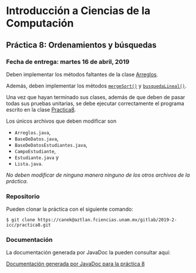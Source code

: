 Introducción a Ciencias de la Computación
=========================================

Práctica 8: Ordenamientos y búsquedas
-------------------------------------

### Fecha de entrega: martes 16 de abril, 2019

Deben implementar los métodos faltantes de la clase
[Arreglos](https://aztlan.fciencias.unam.mx/gitlab/2019-2-icc/practica8/blob/master/src/main/java/mx/unam/ciencias/icc/Arreglos.java).

Además, deben implementar los métodos
[`mergeSort()`](https://aztlan.fciencias.unam.mx/gitlab/2019-2-icc/practica8/blob/master/src/main/java/mx/unam/ciencias/icc/Lista.java#L290)
y
[`busquedaLineal()`](https://aztlan.fciencias.unam.mx/gitlab/2019-2-icc/practica8/blob/master/src/main/java/mx/unam/ciencias/icc/Lista.java#L315).

Una vez que hayan terminado sus clases, además de que deben de pasar todas sus
pruebas unitarias, se debe ejecutar correctamente el programa escrito en la
clase
[Practica8](https://aztlan.fciencias.unam.mx/gitlab/2019-2-icc/practica8/blob/master/src/main/java/mx/unam/ciencias/icc/Practica8.java).

Los únicos archivos que deben modificar son

* `Arreglos.java`,
* `BaseDeDatos.java`,
* `BaseDeDatosEstudiantes.java`,
* `CampoEstudiante`,
* `Estudiante.java` y
* `Lista.java`.

*No deben modificar de ninguna manera ninguno de los otros archivos de la
práctica*.

### Repositorio

Pueden clonar la práctica con el siguiente comando:

```shell
$ git clone https://canek@aztlan.fciencias.unam.mx/gitlab/2019-2-icc/practica8.git
```

### Documentación

La documentación generada por JavaDoc la pueden consultar aquí:

[Documentación generada por JavaDoc para la práctica 8](https://aztlan.fciencias.unam.mx/~canek/2019-2-icc/practica8/apidocs/index.html)
